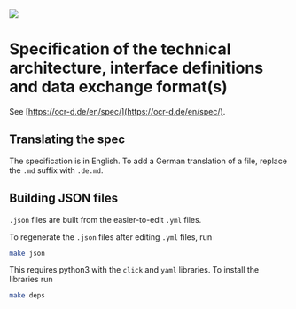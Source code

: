 <img src="https://ocr-d.de/assets/Logo-Schrift_Englisch.svg">

# Specification of the technical architecture, interface definitions and data exchange format(s)

See [https://ocr-d.de/en/spec/](https://ocr-d.de/en/spec/).

## Translating the spec

The specification is in English. To add a German translation of a file, replace the `.md` suffix with `.de.md`.

## Building JSON files

`.json` files are built from the easier-to-edit `.yml` files.

To regenerate the `.json` files after editing `.yml` files, run

```sh
make json
```

This requires python3 with the `click` and `yaml` libraries. To install the libraries run

```sh
make deps
```
